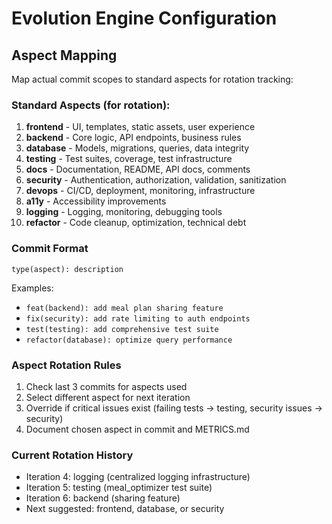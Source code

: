# Evolution Engine Configuration

## Aspect Mapping
Map actual commit scopes to standard aspects for rotation tracking:

### Standard Aspects (for rotation):
1. **frontend** - UI, templates, static assets, user experience
2. **backend** - Core logic, API endpoints, business rules
3. **database** - Models, migrations, queries, data integrity
4. **testing** - Test suites, coverage, test infrastructure
5. **docs** - Documentation, README, API docs, comments
6. **security** - Authentication, authorization, validation, sanitization
7. **devops** - CI/CD, deployment, monitoring, infrastructure
8. **a11y** - Accessibility improvements
9. **logging** - Logging, monitoring, debugging tools
10. **refactor** - Code cleanup, optimization, technical debt

### Commit Format
```
type(aspect): description
```

Examples:
- `feat(backend): add meal plan sharing feature`
- `fix(security): add rate limiting to auth endpoints`
- `test(testing): add comprehensive test suite`
- `refactor(database): optimize query performance`

### Aspect Rotation Rules
1. Check last 3 commits for aspects used
2. Select different aspect for next iteration
3. Override if critical issues exist (failing tests → testing, security issues → security)
4. Document chosen aspect in commit and METRICS.md

### Current Rotation History
- Iteration 4: logging (centralized logging infrastructure)
- Iteration 5: testing (meal_optimizer test suite)
- Iteration 6: backend (sharing feature)
- Next suggested: frontend, database, or security